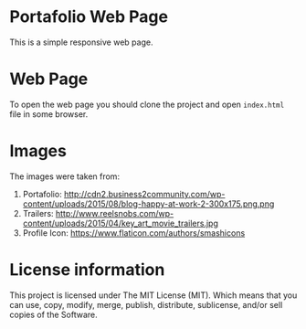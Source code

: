 # Portafolio Web Page
This is a simple responsive web page.

# Web Page
To open the web page you should clone the project and open `index.html` file in some browser.

# Images
The images were taken from:
1. Portafolio: http://cdn2.business2community.com/wp-content/uploads/2015/08/blog-happy-at-work-2-300x175.png.png
2. Trailers: http://www.reelsnobs.com/wp-content/uploads/2015/04/key_art_movie_trailers.jpg
3. Profile Icon: https://www.flaticon.com/authors/smashicons

# License information
This project is licensed under The MIT License (MIT). Which means that you can use, copy, modify, merge, publish, distribute, sublicense, and/or sell copies of the Software.
